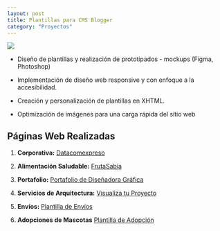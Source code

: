 ```yaml
---
layout: post
title: Plantillas para CMS Blogger
category: "Proyectos"
---
```

<img class="single-project-img" src="../assets/images/projects/plantillas-cms-blogger.webp">

- Diseño de plantillas y realización de prototipados - mockups (Figma, Photoshop)
  
- Implementación de diseño web responsive y con enfoque a la accesibilidad.
  
- Creación y personalización de plantillas en XHTML.
  
- Optimización de imágenes para una carga rápida del sitio web
  

## Páginas Web Realizadas
1. **Corporativa:** [Datacomexpreso](https://www.datacomexpreso.com/)
  
2. **Alimentación Saludable:** [FrutaSabia](https://frutasabia.blogspot.com/)
  
3. **Portafolio:** [Portafolio de Diseñadora Gráfica](https://designportfolioxyz.blogspot.com/)
  
4. **Servicios de Arquitectura:** [Visualiza tu Proyecto](https://visualizatuproyecto.blogspot.com/)
  
5. **Envíos:** [Plantilla de Envíos](https://propuesta-web-envios.blogspot.com/)
  
6. **Adopciones de Mascotas** [Plantilla de Adopción](https://template-pet-adoption.blogspot.com/)
 



